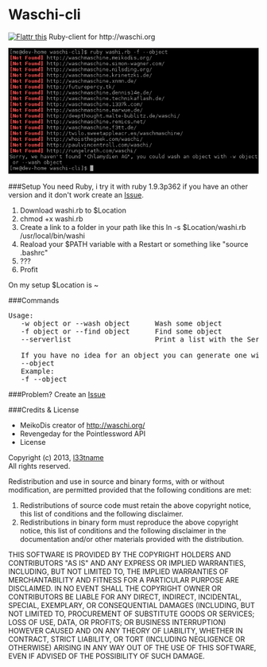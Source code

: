 Waschi-cli
==========

<a href="http://flattr.com/thing/1158370/fliiiixwaschi-cli-on-GitHub" target="_blank">
<img src="http://api.flattr.com/button/flattr-badge-large.png" alt="Flattr this" title="Flattr this" border="0" /></a>   
Ruby-client for http://waschi.org 

![find a random object](https://github.com/fliiiix/waschi-cli/blob/master/img/find_random.png?raw=true)

###Setup
You need Ruby, i try it with ruby 1.9.3p362 if you have an other version and it don't work create an [Issue](https://github.com/fliiiix/waschi-cli/issues).

1. Download washi.rb to $Location
2. chmod +x washi.rb
3. Create a link to a folder in your path like this ln -s $Location/washi.rb /usr/local/bin/washi
4. Reaload your $PATH variable with a Restart or something like "source .bashrc"
5. ???
6. Profit

On my setup $Location is ~

###Commands
<pre>
Usage:
   -w object or --wash object      Wash some object
   -f object or --find object      Find some object
   --serverlist                    Print a list with the Servers

   If you have no idea for an object you can generate one with
   --object
   Example:
   -f --object
</pre>

###Problem?
Create an [Issue](https://github.com/fliiiix/waschi-cli/issues)

###Credits & License
* MeikoDis creator of http://waschi.org/ 
* Revengeday for the Pointlessword API
* License

Copyright (c) 2013, [l33tname](http://identi.ca/l33tname)  
All rights reserved.

Redistribution and use in source and binary forms, with or without
modification, are permitted provided that the following conditions are met: 

1. Redistributions of source code must retain the above copyright notice, this
   list of conditions and the following disclaimer. 
2. Redistributions in binary form must reproduce the above copyright notice,
   this list of conditions and the following disclaimer in the documentation
   and/or other materials provided with the distribution. 

THIS SOFTWARE IS PROVIDED BY THE COPYRIGHT HOLDERS AND CONTRIBUTORS "AS IS" AND
ANY EXPRESS OR IMPLIED WARRANTIES, INCLUDING, BUT NOT LIMITED TO, THE IMPLIED
WARRANTIES OF MERCHANTABILITY AND FITNESS FOR A PARTICULAR PURPOSE ARE
DISCLAIMED. IN NO EVENT SHALL THE COPYRIGHT OWNER OR CONTRIBUTORS BE LIABLE FOR
ANY DIRECT, INDIRECT, INCIDENTAL, SPECIAL, EXEMPLARY, OR CONSEQUENTIAL DAMAGES
(INCLUDING, BUT NOT LIMITED TO, PROCUREMENT OF SUBSTITUTE GOODS OR SERVICES;
LOSS OF USE, DATA, OR PROFITS; OR BUSINESS INTERRUPTION) HOWEVER CAUSED AND
ON ANY THEORY OF LIABILITY, WHETHER IN CONTRACT, STRICT LIABILITY, OR TORT
(INCLUDING NEGLIGENCE OR OTHERWISE) ARISING IN ANY WAY OUT OF THE USE OF THIS
SOFTWARE, EVEN IF ADVISED OF THE POSSIBILITY OF SUCH DAMAGE.
